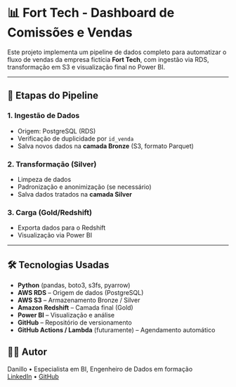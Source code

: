 # 📊 Fort Tech - Dashboard de Comissões e Vendas

Este projeto implementa um pipeline de dados completo para automatizar o fluxo de vendas da empresa fictícia **Fort Tech**, com ingestão via RDS, transformação em S3 e visualização final no Power BI.

---

## 🔁 Etapas do Pipeline

### 1. **Ingestão de Dados**
- Origem: PostgreSQL (RDS)
- Verificação de duplicidade por `id_venda`
- Salva novos dados na **camada Bronze** (S3, formato Parquet)

### 2. **Transformação (Silver)**
- Limpeza de dados
- Padronização e anonimização (se necessário)
- Salva dados tratados na **camada Silver**

### 3. **Carga (Gold/Redshift)**
- Exporta dados para o Redshift
- Visualização via Power BI

---

## 🛠️ Tecnologias Usadas

- **Python** (pandas, boto3, s3fs, pyarrow)
- **AWS RDS** – Origem de dados (PostgreSQL)
- **AWS S3** – Armazenamento Bronze / Silver
- **Amazon Redshift** – Camada final (Gold)
- **Power BI** – Visualização e análise
- **GitHub** – Repositório de versionamento
- **GitHub Actions / Lambda** (futuramente) – Agendamento automático

## 👨‍💻 Autor

Danillo • Especialista em BI, Engenheiro de Dados em formação  
[LinkedIn](www.linkedin.com/in/danillo-r-8561192a2) • [GitHub](https://github.com/Dan-2912)
